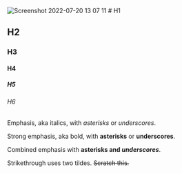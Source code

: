 ![Screenshot 2022-07-20 13 07 11](https://user-images.githubusercontent.com/109659963/180028829-30ddfa3b-cfe3-4819-a02b-72dfccdb1fa8.png)
    # H1
## H2
### H3
#### H4
##### H5
###### H6






Emphasis, aka italics, with *asterisks* or _underscores_.

Strong emphasis, aka bold, with **asterisks** or __underscores__.

Combined emphasis with **asterisks and _underscores_**.

Strikethrough uses two tildes. ~~Scratch this.~~
